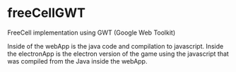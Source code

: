 # freeCellGWT
FreeCell implementation using GWT (Google Web Toolkit)

Inside of the webApp is the java code and compilation to javascript.
Inside the electronApp  is the electron version of the game using the javascript that was compiled from the Java inside the webApp.
